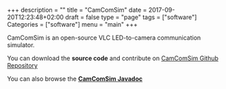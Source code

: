 +++
description = ""
title = "CamComSim"
date = 2017-09-20T12:23:48+02:00
draft = false
type = "page"
tags = ["software"]
Categories = ["software"]
menu = "main"
+++

CamComSim is an open-source VLC LED-to-camera communication simulator.

You can download the **source code** and contribute on <i class="fa fa-github" aria-hidden="true"></i>
[CamComSim Github Repository](https://github.com/vlc-citi-lab/camcomsim)

You can also browse the 
[**CamComSim Javadoc**](https://vlc-citi-lab.github.io/camcomsim)  <i class="fa fa-file-code-o" aria-hidden="true"> </i>